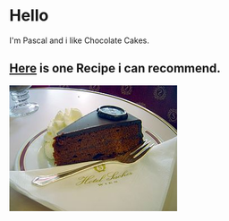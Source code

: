 # Hello
I'm Pascal and i like Chocolate Cakes.

## [Here](https://www.allrecipes.com/recipe/17981/one-bowl-chocolate-cake-iii/) is one Recipe i can recommend.

![cake](/cake.JPG)
